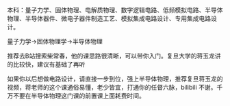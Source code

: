 本科：量子力学、固体物理、电解质物理、数字逻辑电路、低频模拟电路、半导体物理、半导体器件、微电子器件制造工艺、模拟集成电路设计、专用集成电路设计。

量子力学→固体物理学→半导体物理

推荐去B站搜索柴常春，他的课思路很清晰，可以带你入门。复旦大学的蒋玉龙讲的比较快，建议有基础了再听

如果你以后想做电路设计，请直接一步到位，强上半导体物理，推荐复旦蒋玉龙的视频，蒋老师的这个课通俗易懂，老少皆宜，打通你的任督六脉，bilibili 不谢。千万不要在半导体物理这门课的前置课上面耗费时间。

